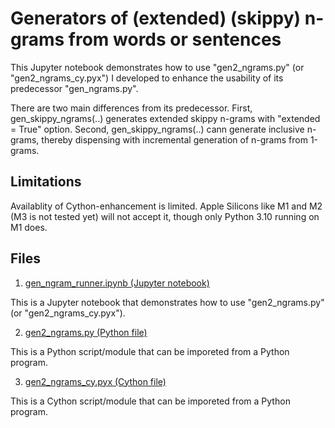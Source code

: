 # Generators of (extended) (skippy) n-grams from words or sentences

This Jupyter notebook demonstrates how to use "gen2_ngrams.py" (or "gen2_ngrams_cy.pyx") I developed to enhance the usability of its predecessor "gen_ngrams.py".

There are two main differences from its predecessor. First, gen_skippy_ngrams(..) generates extended skippy n-grams with "extended = True" option. Second, gen_skippy_ngrams(..) cann generate inclusive n-grams, thereby dispensing with incremental generation of n-grams from 1-grams.

## Limitations
Availablity of Cython-enhancement is limited. Apple Silicons like M1 and M2 (M3 is not tested yet) will not accept it, though only Python 3.10 running on M1 does.

## Files

1. [gen_ngram_runner.ipynb (Jupyter notebook)](gen_ngram_runner.ipynb)

This is a Jupyter notebook that demonstrates how to use "gen2_ngrams.py" (or "gen2_ngrams_cy.pyx").

2. [gen2_ngrams.py (Python file)](gen2_ngrams.py)

This is a Python script/module that can be imporeted from a Python program.

3. [gen2_ngrams_cy.pyx (Cython file)](gen2_ngrams_cy.pyx)

This is a Cython script/module that can be imporeted from a Python program.
